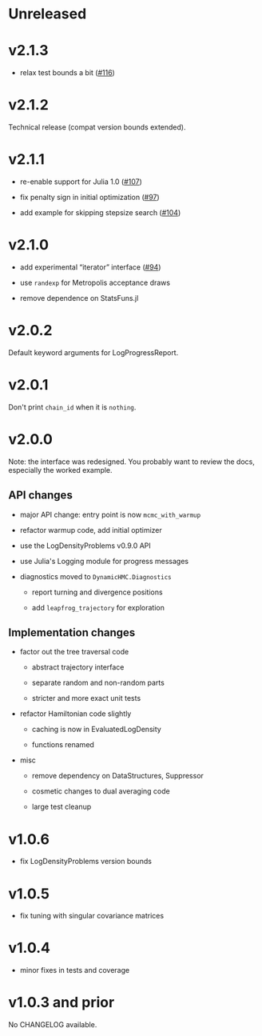 # Unreleased

# v2.1.3

- relax test bounds a bit ([#116](https://github.com/tpapp/DynamicHMC.jl/pull/116))

# v2.1.2

Technical release (compat version bounds extended).

# v2.1.1

- re-enable support for Julia 1.0 ([#107](https://github.com/tpapp/DynamicHMC.jl/pull/107))

- fix penalty sign in initial optimization ([#97](https://github.com/tpapp/DynamicHMC.jl/pull/97))

- add example for skipping stepsize search ([#104](https://github.com/tpapp/DynamicHMC.jl/pull/104))

# v2.1.0

- add experimental “iterator” interface ([#94](https://github.com/tpapp/DynamicHMC.jl/pull/94))

- use `randexp` for Metropolis acceptance draws

- remove dependence on StatsFuns.jl

# v2.0.2

Default keyword arguments for LogProgressReport.

# v2.0.1

Don't print `chain_id` when it is `nothing`.

# v2.0.0

Note: the interface was redesigned. You probably want to review the docs, especially the worked example.

## API changes

- major API change: entry point is now `mcmc_with_warmup`

- refactor warmup code, add initial optimizer

- use the LogDensityProblems v0.9.0 API

- use Julia's Logging module for progress messages

- diagnostics moved to `DynamicHMC.Diagnostics`

  - report turning and divergence positions

  - add `leapfrog_trajectory` for exploration

## Implementation changes

- factor out the tree traversal code

  - abstract trajectory interface

  - separate random and non-random parts

  - stricter and more exact unit tests

- refactor Hamiltonian code slightly

  - caching is now in EvaluatedLogDensity

  - functions renamed

- misc

  - remove dependency on DataStructures, Suppressor

  - cosmetic changes to dual averaging code

  - large test cleanup

# v1.0.6

- fix LogDensityProblems version bounds

# v1.0.5

- fix tuning with singular covariance matrices

# v1.0.4

- minor fixes in tests and coverage

# v1.0.3 and prior

No CHANGELOG available.
